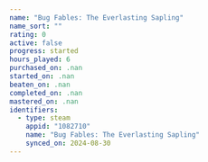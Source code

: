 ```yaml
---
name: "Bug Fables: The Everlasting Sapling"
name_sort: ""
rating: 0
active: false
progress: started
hours_played: 6
purchased_on: .nan
started_on: .nan
beaten_on: .nan
completed_on: .nan
mastered_on: .nan
identifiers:
  - type: steam
    appid: "1082710"
    name: "Bug Fables: The Everlasting Sapling"
    synced_on: 2024-08-30
---
```

